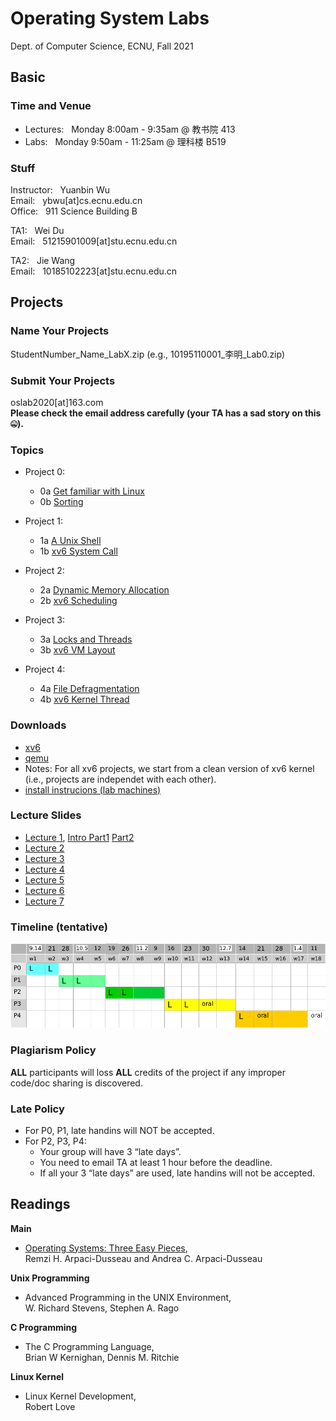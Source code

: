 # Operating System Labs

Dept. of Computer Science, ECNU, Fall 2021

## Basic 

### Time and Venue

* Lectures: &nbsp;  Monday 8:00am - 9:35am @ 教书院 413
* Labs: &nbsp; Monday 9:50am - 11:25am @ 理科楼 B519 

### Stuff

Instructor: &nbsp; Yuanbin Wu  
Email: &nbsp; ybwu\[at\]cs.ecnu.edu.cn  
Office: &nbsp; 911 Science Building B

TA1: &nbsp; Wei Du  
Email: &nbsp; 51215901009\[at\]stu.ecnu.edu.cn


TA2: &nbsp; Jie Wang  
Email: &nbsp; 10185102223\[at\]stu.ecnu.edu.cn




## Projects


### Name Your Projects
StudentNumber_Name_LabX.zip (e.g., 10195110001_李明_Lab0.zip)


### Submit Your Projects
oslab2020\[at\]163.com  
**Please check the email address carefully (your TA has a sad story on this &#129296;).**


### Topics

* Project 0: 
  - 0a [Get familiar with Linux](projects/linux/linux_warmup/docs/linux_warmup.md)
  - 0b [Sorting](projects/linux/sorting/docs/sort.md)

* Project 1: 
  - 1a [A Unix Shell](projects/linux/myshell/docs/shell.md)
  - 1b [xv6 System Call](projects/xv6/system_call/docs/xv6_intro.md)

* Project 2: 
  - 2a [Dynamic Memory Allocation](projects/linux/malloc/docs/malloc.md)
  - 2b [xv6 Scheduling](projects/xv6/scheduling/docs/xv6_mlfq.md)

* Project 3: 
  - 3a [Locks and Threads](projects/linux/lock_thread/docs/thread.md)
  - 3b [xv6 VM Layout](projects/xv6/vmlayout/docs/xv6_vmlayout.md)

* Project 4: 
  - 4a [File Defragmentation](projects/linux/defragmentation/docs/defragmentation.md)
  - 4b [xv6 Kernel Thread](projects/xv6/thread/docs/xv6_thread.md)

<!--
-->

### Downloads  

- [xv6](resources/xv6.tar.gz)
- [qemu](resources/qemu-6.828-2.9.0.tar.gz)
- Notes: For all xv6 projects, we start from a clean version of xv6 kernel (i.e., projects are independet with each other). 
- [install instrucions (lab machines)](slides/qemu-lab-install.pdf)

### Lecture Slides

* [Lecture 1](slides/lecture-1.pdf), [Intro Part1](slides/part1.pdf) 
[Part2](slides/part2.pdf)
* [Lecture 2](slides/lecture-2.pdf)
* [Lecture 3](slides/lecture-3.pdf)
* [Lecture 4](slides/lecture-4.pdf)
* [Lecture 5](slides/lecture-5.pdf)
* [Lecture 6](slides/lecture-6.pdf)
* [Lecture 7](slides/lecture-7.pdf)
<!--
-->


### Timeline (tentative)

![](images/timeline.png)

### Plagiarism Policy

**ALL** participants will loss **ALL** credits of the project 
if any improper code/doc sharing is discovered.

### Late Policy

* For P0, P1, late handins will NOT be accepted.
* For P2, P3, P4:
    - Your group will have 3 “late days”.
    - You need to email TA at least 1 hour before the deadline.   
    - If all your 3 “late days” are used, late handins will not be accepted.


## Readings

**Main**

* [Operating Systems: Three Easy Pieces](http://pages.cs.wisc.edu/~remzi/OSTEP/),  
  Remzi H. Arpaci-Dusseau and Andrea C. Arpaci-Dusseau

**Unix Programming**

* Advanced Programming in the UNIX Environment,   
  W. Richard Stevens, Stephen A. Rago

**C Programming**

* The C Programming Language,  
  Brian W Kernighan, Dennis M. Ritchie

**Linux Kernel**

* Linux Kernel Development,  
  Robert Love



